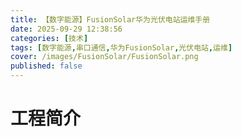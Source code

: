 ```yaml
---
title: 【数字能源】FusionSolar华为光伏电站运维手册
date: 2025-09-29 12:38:56
categories: [技术]
tags: [数字能源,串口通信,华为FusionSolar,光伏电站,运维]
cover: /images/FusionSolar/FusionSolar.png
published: false
---
```

# 工程简介
